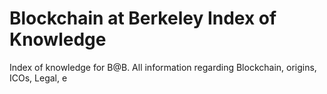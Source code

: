 # Blockchain at Berkeley Index of Knowledge



Index of knowledge for B@B. All information regarding Blockchain, origins, ICOs, Legal, e

